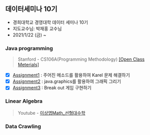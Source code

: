 
<!-- Heading -->
## 데이터세미나 10기

- 경희대학교 경영대학 데이터 세미나 10기
- 지도교수님: 박재홍 교수님
- 2021/1/22 (금) ~ 

<!-- Java Programming -->
### Java programming
> Stanford - CS106A(Programming Methodology) [[Open Class Meterials]](https://see.stanford.edu/Course/CS106A)

- [X] [Assignment1](https://github.com/GyeongahNa/Data_Seminar/blob/main/Assignment1/README.md) : 주어진 메소드를 활용하여 Karel 문제 해결하기
- [X] [Assignment2]() : java.graphics를 활용하여 그래픽 그리기
- [X] [Assignment3]() : Break out 게임 구현하기 

### Linear Algebra
> Youtube - [이상엽Math_선형대수학](https://youtu.be/525w2Zqh13M)

### Data Crawling



